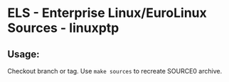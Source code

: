 # ELS - Enterprise Linux/EuroLinux Sources - linuxptp
 
## Usage:
  Checkout branch or tag. Use `make sources` to recreate  SOURCE0 archive.
